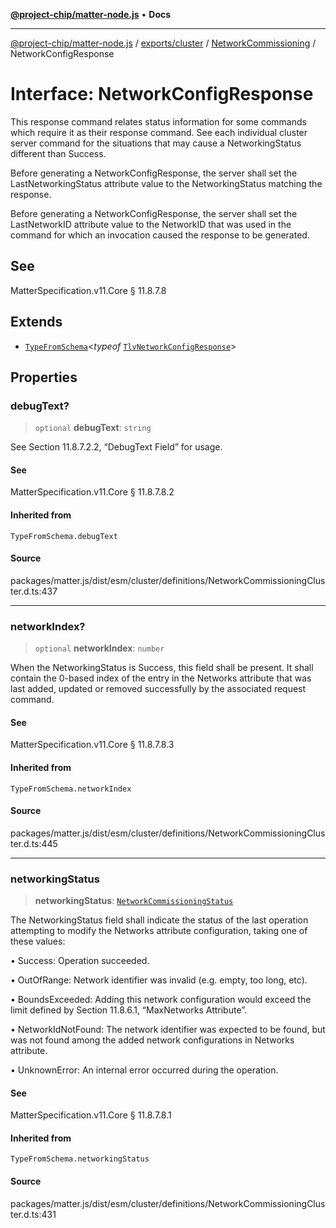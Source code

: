 [**@project-chip/matter-node.js**](../../../../../README.md) • **Docs**

***

[@project-chip/matter-node.js](../../../../../modules.md) / [exports/cluster](../../../README.md) / [NetworkCommissioning](../README.md) / NetworkConfigResponse

# Interface: NetworkConfigResponse

This response command relates status information for some commands which require it as their response command.
See each individual cluster server command for the situations that may cause a NetworkingStatus different than
Success.

Before generating a NetworkConfigResponse, the server shall set the LastNetworkingStatus attribute value to the
NetworkingStatus matching the response.

Before generating a NetworkConfigResponse, the server shall set the LastNetworkID attribute value to the
NetworkID that was used in the command for which an invocation caused the response to be generated.

## See

MatterSpecification.v11.Core § 11.8.7.8

## Extends

- [`TypeFromSchema`](../../../../tlv/README.md#typefromschemas)\<*typeof* [`TlvNetworkConfigResponse`](../README.md#tlvnetworkconfigresponse)\>

## Properties

### debugText?

> `optional` **debugText**: `string`

See Section 11.8.7.2.2, “DebugText Field” for usage.

#### See

MatterSpecification.v11.Core § 11.8.7.8.2

#### Inherited from

`TypeFromSchema.debugText`

#### Source

packages/matter.js/dist/esm/cluster/definitions/NetworkCommissioningCluster.d.ts:437

***

### networkIndex?

> `optional` **networkIndex**: `number`

When the NetworkingStatus is Success, this field shall be present. It shall contain the 0-based index of the
entry in the Networks attribute that was last added, updated or removed successfully by the associated
request command.

#### See

MatterSpecification.v11.Core § 11.8.7.8.3

#### Inherited from

`TypeFromSchema.networkIndex`

#### Source

packages/matter.js/dist/esm/cluster/definitions/NetworkCommissioningCluster.d.ts:445

***

### networkingStatus

> **networkingStatus**: [`NetworkCommissioningStatus`](../enumerations/NetworkCommissioningStatus.md)

The NetworkingStatus field shall indicate the status of the last operation attempting to modify the Networks
attribute configuration, taking one of these values:

  • Success: Operation succeeded.

  • OutOfRange: Network identifier was invalid (e.g. empty, too long, etc).

  • BoundsExceeded: Adding this network configuration would exceed the limit defined by Section 11.8.6.1,
    “MaxNetworks Attribute”.

  • NetworkIdNotFound: The network identifier was expected to be found, but was not found among the added
    network configurations in Networks attribute.

  • UnknownError: An internal error occurred during the operation.

#### See

MatterSpecification.v11.Core § 11.8.7.8.1

#### Inherited from

`TypeFromSchema.networkingStatus`

#### Source

packages/matter.js/dist/esm/cluster/definitions/NetworkCommissioningCluster.d.ts:431

